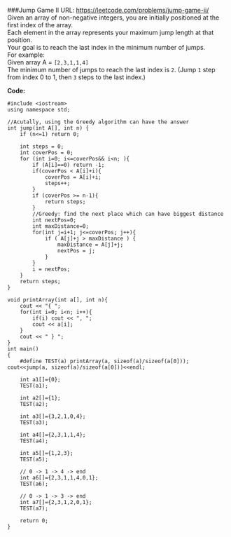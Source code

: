 ###Jump Game II
URL: https://leetcode.com/problems/jump-game-ii/</br>
Given an array of non-negative integers, you are initially positioned at the first index of the array.</br>
Each element in the array represents your maximum jump length at that position.</br>
Your goal is to reach the last index in the minimum number of jumps.</br>
For example:</br>
Given array A = `[2,3,1,1,4]`</br>
The minimum number of jumps to reach the last index is `2`. (Jump `1` step from index 0 to 1, then `3` steps to the last index.)

__Code:__

	#include <iostream>
	using namespace std;

	//Acutally, using the Greedy algorithm can have the answer
	int jump(int A[], int n) {
	    if (n<=1) return 0;
	    
	    int steps = 0;
	    int coverPos = 0;
	    for (int i=0; i<=coverPos&& i<n; ){
	        if (A[i]==0) return -1; 
	        if(coverPos < A[i]+i){
	            coverPos = A[i]+i;
	            steps++;
	        }
	        if (coverPos >= n-1){
	            return steps;
	        }
	        //Greedy: find the next place which can have biggest distance
	        int nextPos=0;
	        int maxDistance=0;
	        for(int j=i+1; j<=coverPos; j++){
	            if ( A[j]+j > maxDistance ) {
	                maxDistance = A[j]+j;
	                nextPos = j;
	            }
	        }
	        i = nextPos;
	    }
	    return steps;
	}

	void printArray(int a[], int n){
	    cout << "{ ";
	    for(int i=0; i<n; i++){
	        if(i) cout << ", ";
	        cout << a[i];
	    }
	    cout << " } ";
	}
	int main()
	{
	    #define TEST(a) printArray(a, sizeof(a)/sizeof(a[0])); cout<<jump(a, sizeof(a)/sizeof(a[0]))<<endl;

	    int a1[]={0};
	    TEST(a1);

	    int a2[]={1};
	    TEST(a2);

	    int a3[]={3,2,1,0,4};
	    TEST(a3);

	    int a4[]={2,3,1,1,4};
	    TEST(a4);

	    int a5[]={1,2,3};
	    TEST(a5);

	    // 0 -> 1 -> 4 -> end
	    int a6[]={2,3,1,1,4,0,1};
	    TEST(a6);

	    // 0 -> 1 -> 3 -> end
	    int a7[]={2,3,1,2,0,1};
	    TEST(a7);

	    return 0;
	}